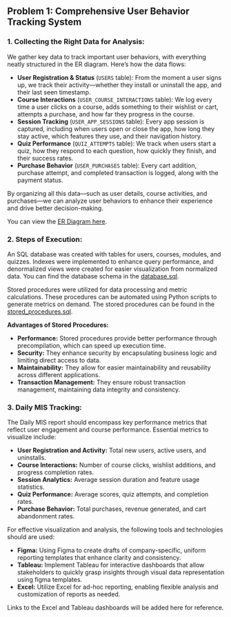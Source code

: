 ## Problem 1: Comprehensive User Behavior Tracking System

### 1. Collecting the Right Data for Analysis:
We gather key data to track important user behaviors, with everything neatly structured in the ER diagram. Here’s how the data flows:
- **User Registration & Status** (`USERS` table): From the moment a user signs up, we track their activity—whether they install or uninstall the app, and their last seen timestamp.
- **Course Interactions** (`USER_COURSE_INTERACTIONS` table): We log every time a user clicks on a course, adds something to their wishlist or cart, attempts a purchase, and how far they progress in the course.
- **Session Tracking** (`USER_APP_SESSIONS` table): Every app session is captured, including when users open or close the app, how long they stay active, which features they use, and their navigation history.
- **Quiz Performance** (`QUIZ_ATTEMPTS` table): We track when users start a quiz, how they respond to each question, how quickly they finish, and their success rates.
- **Purchase Behavior** (`USER_PURCHASES` table): Every cart addition, purchase attempt, and completed transaction is logged, along with the payment status.

By organizing all this data—such as user details, course activities, and purchases—we can analyze user behaviors to enhance their experience and drive better decision-making.

You can view the [ER Diagram here](database/ER_Diagram.png).

### 2. Steps of Execution:
An SQL database was created with tables for users, courses, modules, and quizzes. Indexes were implemented to enhance query performance, and denormalized views were created for easier visualization from normalized data. You can find the database schema in the [database.sql](database/database.sql).

Stored procedures were utilized for data processing and metric calculations. These procedures can be automated using Python scripts to generate metrics on demand. The stored procedures can be found in the [stored_procedures.sql](database/stored_procedures.sql).

**Advantages of Stored Procedures:**
- **Performance:** Stored procedures provide better performance through precompilation, which can speed up execution time.
- **Security:** They enhance security by encapsulating business logic and limiting direct access to data.
- **Maintainability:** They allow for easier maintainability and reusability across different applications.
- **Transaction Management:** They ensure robust transaction management, maintaining data integrity and consistency.

### 3. Daily MIS Tracking:
The Daily MIS report should encompass key performance metrics that reflect user engagement and course performance. Essential metrics to visualize include:

- **User Registration and Activity:** Total new users, active users, and uninstalls.
- **Course Interactions:** Number of course clicks, wishlist additions, and progress completion rates.
- **Session Analytics:** Average session duration and feature usage statistics.
- **Quiz Performance:** Average scores, quiz attempts, and completion rates.
- **Purchase Behavior:** Total purchases, revenue generated, and cart abandonment rates.

For effective visualization and analysis, the following tools and technologies should are used: 

- **Figma:** Using Figma to create drafts of company-specific, uniform reporting templates that enhance clarity and consistency.
- **Tableau:** Implement Tableau for interactive dashboards that allow stakeholders to quickly grasp insights through visual data representation using figma templates.
- **Excel:** Utilize Excel for ad-hoc reporting, enabling flexible analysis and customization of reports as needed.

Links to the Excel and Tableau dashboards will be added here for reference.
